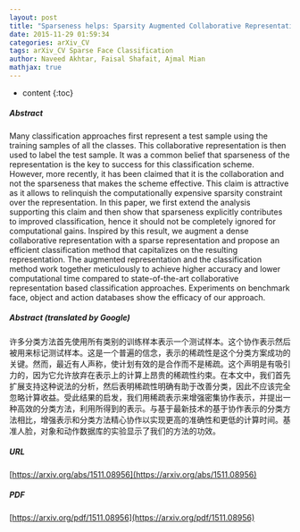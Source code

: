 ```yaml
---
layout: post
title: "Sparseness helps: Sparsity Augmented Collaborative Representation for Classification"
date: 2015-11-29 01:59:34
categories: arXiv_CV
tags: arXiv_CV Sparse Face Classification
author: Naveed Akhtar, Faisal Shafait, Ajmal Mian
mathjax: true
---
```


* content
{:toc}

##### Abstract
Many classification approaches first represent a test sample using the training samples of all the classes. This collaborative representation is then used to label the test sample. It was a common belief that sparseness of the representation is the key to success for this classification scheme. However, more recently, it has been claimed that it is the collaboration and not the sparseness that makes the scheme effective. This claim is attractive as it allows to relinquish the computationally expensive sparsity constraint over the representation. In this paper, we first extend the analysis supporting this claim and then show that sparseness explicitly contributes to improved classification, hence it should not be completely ignored for computational gains. Inspired by this result, we augment a dense collaborative representation with a sparse representation and propose an efficient classification method that capitalizes on the resulting representation. The augmented representation and the classification method work together meticulously to achieve higher accuracy and lower computational time compared to state-of-the-art collaborative representation based classification approaches. Experiments on benchmark face, object and action databases show the efficacy of our approach.

##### Abstract (translated by Google)
许多分类方法首先使用所有类别的训练样本表示一个测试样本。这个协作表示然后被用来标记测试样本。这是一个普遍的信念，表示的稀疏性是这个分类方案成功的关键。然而，最近有人声称，使计划有效的是合作而不是稀疏。这个声明是有吸引力的，因为它允许放弃在表示上的计算上昂贵的稀疏性约束。在本文中，我们首先扩展支持这种说法的分析，然后表明稀疏性明确有助于改善分类，因此不应该完全忽略计算收益。受此结果的启发，我们用稀疏表示来增强密集协作表示，并提出一种高效的分类方法，利用所得到的表示。与基于最新技术的基于协作表示的分类方法相比，增强表示和分类方法精心协作以实现更高的准确性和更低的计算时间。基准人脸，对象和动作数据库的实验显示了我们的方法的功效。

##### URL
[https://arxiv.org/abs/1511.08956](https://arxiv.org/abs/1511.08956)

##### PDF
[https://arxiv.org/pdf/1511.08956](https://arxiv.org/pdf/1511.08956)

